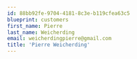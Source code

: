 ```yaml
---
id: 88bb92fe-9704-4181-8c3e-b119cfea63c5
blueprint: customers
first_name: Pierre
last_name: Weicherding
email: weicherdingpierre@gmail.com
title: 'Pierre Weicherding'
---
```

